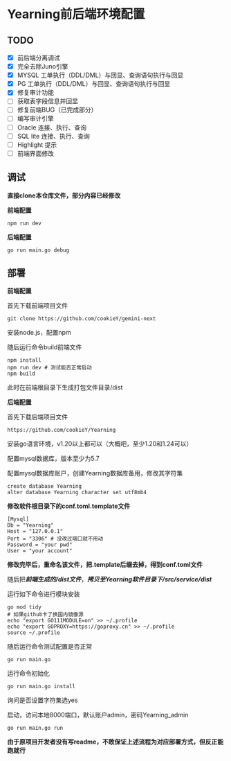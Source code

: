 # Yearning前后端环境配置

## TODO

- [x] 前后端分离调试
- [x] 完全去除Juno引擎
- [x] MYSQL 工单执行（DDL/DML）与回显、查询语句执行与回显
- [x] PG  工单执行（DDL/DML）与回显、查询语句执行与回显
- [x] 修复审计功能
- [ ] 获取表字段信息并回显
- [ ] 修复前端BUG（已完成部分）
- [ ] 编写审计引擎
- [ ] Oracle 连接、执行、查询
- [ ] SQL lite 连接、执行、查询
- [ ] Highlight 提示
- [ ] 前端界面修改

## 调试

**直接clone本仓库文件，部分内容已经修改**

**前端配置**

```
npm run dev
```

**后端配置**

```
go run main.go debug
```

## 部署

**前端配置**

首先下载前端项目文件

```
git clone https://github.com/cookieY/gemini-next
```

安装node.js，配置npm

随后运行命令build前端文件

```
npm install
npm run dev # 测试能否正常启动
npm build
```

此时在前端根目录下生成打包文件目录/dist

**后端配置**

首先下载后端项目文件

```
https://github.com/cookieY/Yearning
```

安装go语言环境，v1.20以上都可以（大概吧，至少1.20和1.24可以）

配置mysql数据库，版本至少为5.7

配置mysql数据库账户，创建Yearning数据库备用，修改其字符集

```
create database Yearning
alter database Yearning character set utf8mb4
```

**修改软件根目录下的conf.toml.template文件**

```
[Mysql]
Db = "Yearning"
Host = "127.0.0.1"
Port = "3306" # 没改过端口就不用动
Password = "your pwd"
User = "your account"
```

**修改完毕后，重命名该文件，把.template后缀去掉，得到conf.toml文件**

随后把***前端生成的/dist文件***，***拷贝至Yearning软件目录下/src/service/dist***

运行如下命令进行模块安装

```
go mod tidy
# 如果github卡了换国内镜像源
echo "export GO111MODULE=on" >> ~/.profile
echo "export GOPROXY=https://goproxy.cn" >> ~/.profile
source ~/.profile
```

随后运行命令测试配置是否正常

```
go run main.go
```

运行命令初始化

```
go run main.go install
```

询问是否设置字符集选yes

启动，访问本地8000端口，默认账户admin，密码Yearning_admin

```
go run main.go run
```

**由于原项目开发者没有写readme，不敢保证上述流程为对应部署方式，但反正能跑就行**

